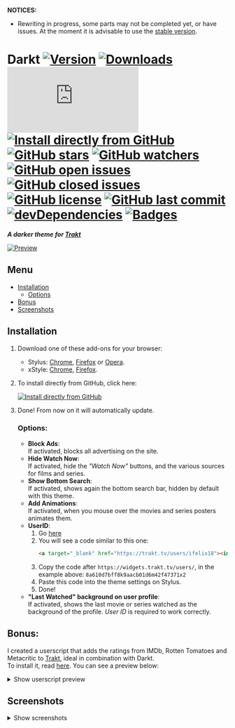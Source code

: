 <!-- WIP -->
**NOTICES:**
- Rewriting in progress, some parts may not be completed yet, or have issues. At the moment it is advisable to use the [stable version].

[stable version]: https://github.com/iFelix18/Darkt/tree/master
<!-- WIP -->

# Darkt [![Version][version]][1] [![Downloads][downloads]][1] [![Size][size]][1] [![Install directly from GitHub][install]][2] [![GitHub stars][stars]][3] [![GitHub watchers][watchers]][4] [![GitHub open issues][open issues]][5] [![GitHub closed issues][closed issues]][5] [![GitHub license][license]][6] [![GitHub last commit][last commit]][7] [![devDependencies][devdependencies]][8] [![Badges][badges]][1]
**_A darker theme for [Trakt]_**

[![Preview]][Screenshots]

## Menu
* [Installation]
    * [Options]
* [Bonus]
* [Screenshots]

## Installation
1. Download one of these add-ons for your browser:
    * Stylus: [Chrome][STYChrome], [Firefox][STYFirefox] or [Opera][STYOpera].
    * xStyle: [Chrome][XSTYChrome], [Firefox][XSTYFirefox].
2. To install directly from GitHub, click here:

    [![Install directly from GitHub][Darkt]][2]
3. Done! From now on it will automatically update.

    ### Options:
    * **Block Ads**:</br>
        If activated, blocks all advertising on the site.
    * **Hide Watch Now**:</br>
        If activated, hide the *"Watch Now"* buttons, and the various sources for films and series.
    * **Show Bottom Search**:</br>
        If activated, shows again the bottom search bar, hidden by default with this theme.
    * **Add Animations**:</br>
        If activated, when you mouse over the movies and series posters animates them.
    * **UserID**:</br>
        1. Go [here][9]
        2. You will see a code similar to this one:
            ```html
            <a target="_blank" href="https://trakt.tv/users/ifelix18"><img width="500" height="40" alt="iFelix18" src="https://widgets.trakt.tv/users/8a610d7bff8k9aacb01d6m42f47371x2/watched/thin@2x.jpg" /></a>
            ```
        3. Copy the code after `https://widgets.trakt.tv/users/`, in the example above: `8a610d7bff8k9aacb01d6m42f47371x2`
        4. Paste this code into the theme settings on Stylus.
        5. Done!
    * **"Last Watched" background on user profile**:</br>
        If activated, shows the last movie or series watched as the background of the profile. *User ID* is required to work correctly.

## Bonus:
I created a userscript that adds the ratings from IMDb, Rotten Tomatoes and Metacritic to [Trakt], ideal in combination with Darkt.</br>
To install it, read [here][10]. You can see a preview below:
<details><summary>Show userscript preview</summary>

Before: [![Before]][Bonus]
After: [![After]][Bonus]
</details>

## Screenshots
<details><summary>Show screenshots</summary>

[![Dashboard]][Screenshots]

[![Movies]][Screenshots]

[![Series]][Screenshots]
</details>

<!-- BADGES -->
[version]: https://flat.badgen.net/runkit/darkt-version-x50gdflybqni
[1]: #
[downloads]: https://flat.badgen.net/runkit/darkt-downloads-uwi9p1h6k5p3
[size]: https://flat.badgen.net/badgesize/normal/iFelix18/Darkt/master/darkt.user.css
[install]: https://flat.badgen.net/badge/install%20directly%20from/GitHub/00ADAD "Click here!"
[2]: https://bit.ly/InstallDarkt
[stars]: https://flat.badgen.net/github/stars/iFelix18/Darkt
[3]: https://github.com/iFelix18/Darkt/stargazers
[watchers]: https://flat.badgen.net/github/watchers/iFelix18/Darkt
[4]: https://github.com/iFelix18/Darkt/watchers
[open issues]: https://flat.badgen.net/github/open-issues/iFelix18/Darkt
[closed issues]: https://flat.badgen.net/github/closed-issues/iFelix18/Darkt
[5]: https://github.com/iFelix18/Darkt/issues
[license]: https://flat.badgen.net/github/license/iFelix18/Darkt
[6]: https://creativecommons.org/licenses/by-sa/4.0/
[last commit]: https://flat.badgen.net/github/last-commit/iFelix18/Darkt
[7]: https://github.com/iFelix18/Darkt/commits/master
[devdependencies]: https://flat.badgen.net/david/dev/iFelix18/Darkt
[8]: https://david-dm.org/iFelix18/Darkt?type=dev
[badges]: https://flat.badgen.net/badge/amount%20of%20badges/12/orange

<!-- TRAKT LINK -->
[Trakt]: https://trakt.tv

<!-- PREVIEW -->
[Preview]: https://i.imgur.com/jYMxfKZ.png "Click to see more screenshots"

<!-- MENU -->
[Installation]: README.md#installation
[Options]: README.md#options
[Bonus]: README.md#bonus
[Screenshots]: README.md#screenshots

<!-- STYLUS DOWNLOADS -->
[STYChrome]: https://chrome.google.com/webstore/detail/stylus/clngdbkpkpeebahjckkjfobafhncgmne
[STYFirefox]: https://addons.mozilla.org/firefox/addon/styl-us/
[STYOpera]: https://addons.opera.com/extensions/details/stylus/

<!-- XSTYLE DOWNLOADS -->
[XSTYChrome]: https://chrome.google.com/webstore/detail/xstyle/hncgkmhphmncjohllpoleelnibpmccpj
[XSTYFirefox]: https://addons.mozilla.org/firefox/addon/xstyle/

<!-- INSTALL DARKT BADGE -->
[Darkt]: https://flat.badgen.net/badge/Darkt/install/00ADAD "Click here!"

<!-- HOW TO LINK -->
[9]: https://trakt.tv/widgets/watched

<!-- USERSCRIPT -->
[10]: userscripts/README.md
[Before]: https://i.imgur.com/60VLj5m.png "Before"
[After]: https://i.imgur.com/xi2QUCm.png "After"

<!-- SCREENSHOTS -->
[Dashboard]: https://i.imgur.com/ms58jKT.png "Dashboard"
[Movies]: https://i.imgur.com/Mqmkcef.png "Movies"
[Series]: https://i.imgur.com/SE9EVV0.png "Series"
